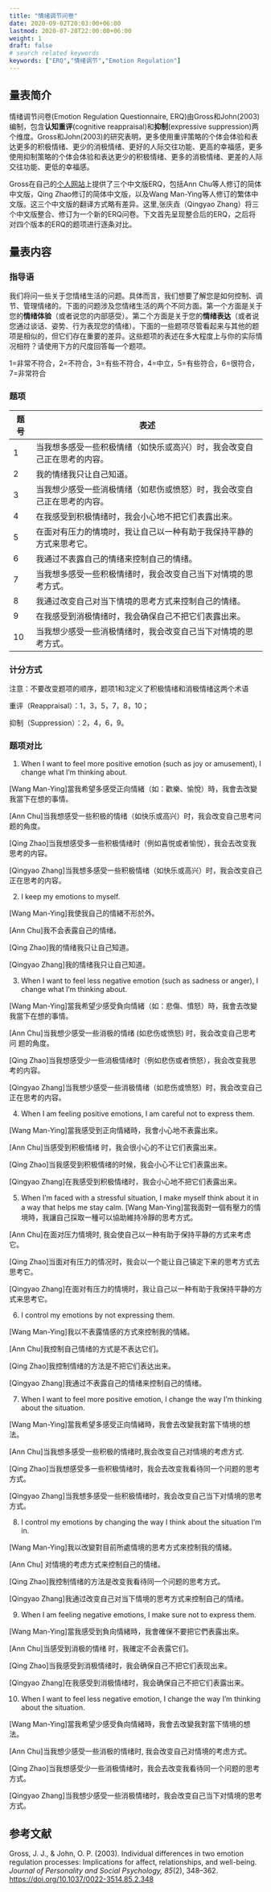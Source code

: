 ```yaml
---
title: "情绪调节问卷"
date: 2020-09-02T20:03:00+06:00
lastmod: 2020-07-28T22:00:00+06:00
weight: 1
draft: false
# search related keywords
keywords: ["ERQ","情绪调节","Emotion Regulation"]
---
```

## 量表简介

情绪调节问卷(Emotion Regulation Questionnaire, ERQ)由Gross和John(2003)编制，包含**认知重评**(cognitive reappraisal)和**抑制**(expressive suppression)两个维度。Gross和John(2003)的研究表明，更多使用重评策略的个体会体验和表达更多的积极情绪、更少的消极情绪、更好的人际交往功能、更高的幸福感，更多使用抑制策略的个体会体验和表达更少的积极情绪、更多的消极情绪、更差的人际交往功能、更低的幸福感。

Gross在自己的[个人网站](https://spl.stanford.edu/resources)上提供了三个中文版ERQ，包括Ann Chu等人修订的简体中文版，Qing Zhao修订的简体中文版，以及Wang Man-Ying等人修订的繁体中文版。这三个中文版的翻译方式略有差异。这里,张庆垚（Qingyao Zhang）将三个中文版整合、修订为一个新的ERQ问卷。下文首先呈现整合后的ERQ，之后将对四个版本的ERQ的题项进行逐条对比。

## 量表内容

### 指导语

我们将问一些关于您情绪生活的问题。具体而言，我们想要了解您是如何控制、调节、管理情绪的。下面的问题涉及您情绪生活的两个不同方面。第一个方面是关于您的**情绪体验**（或者说您的内部感受）。第二个方面是关于您的**情绪表达**（或者说您通过谈话、姿势、行为表现您的情绪）。下面的一些题项尽管看起来与其他的题项是相似的，但它们存在重要的差异。这些题项的表述在多大程度上与你的实际情况相符？请使用下方的尺度回答每一个题项。

1=非常不符合，2=不符合，3=有些不符合，4=中立，5=有些符合，6=很符合，7=非常符合

### 题项

题号|表述
|-|-|
1|当我想多感受一些积极情绪（如快乐或高兴）时，我会改变自己正在思考的内容。
2|我的情绪我只让自己知道。
3|当我想少感受一些消极情绪（如悲伤或愤怒）时，我会改变自己正在思考的内容。
4|在我感受到积极情绪时，我会小心地不把它们表露出来。
5|在面对有压力的情境时，我让自己以一种有助于我保持平静的方式来思考它。
6|我通过不表露自己的情绪来控制自己的情绪。
7|当我想多感受一些积极情绪时，我会改变自己当下对情境的思考方式。
8|我通过改变自己对当下情境的思考方式来控制自己的情绪。
9|在我感受到消极情绪时，我会确保自己不把它们表露出来。
10|当我想少感受一些消极情绪时，我会改变自己当下对情境的思考方式。

### 计分方式

注意：不要改变题项的顺序，题项1和3定义了积极情绪和消极情绪这两个术语

重评（Reappraisal）：1，3，5，7，8，10； 

抑制（Suppression）：2，4，6，9。

### 题项对比

1. When I want to feel more positive emotion (such as joy or amusement), I change what I’m thinking about.

[Wang Man-Ying]當我希望多感受正向情緒（如：歡樂、愉悅）時，我會去改變我當下在想的事情。

[Ann Chu]当我想感受一些积极的情绪（如快乐或高兴）时，我会改变自己思考问题的角度。

[Qing Zhao]当我想感受多一些积极情绪时（例如喜悦或者愉悦），我会去改变我思考的内容。

[Qingyao Zhang]当我想多感受一些积极情绪（如快乐或高兴）时，我会改变自己正在思考的内容。

2. I keep my emotions to myself.

[Wang Man-Ying]我使我自己的情緒不形於外。

[Ann Chu]我不会表露自己的情绪。

[Qing Zhao]我的情绪我只让自己知道。

[Qingyao Zhang]我的情绪我只让自己知道。

3. When I want to feel less negative emotion (such as sadness or anger), I change what I’m thinking about.

[Wang Man-Ying]當我希望少感受負向情緒（如：悲傷、憤怒）時，我會去改變我當下在想的事情。

[Ann Chu]当我想少感受一些消极的情绪 (如悲伤或愤怒) 时，我会改变自己思考问 题的角度。

[Qing Zhao]当我想感受少一些消极情绪时（例如悲伤或者愤怒），我会改变我思考的内容。

[Qingyao Zhang]当我想少感受一些消极情绪（如悲伤或愤怒）时，我会改变自己正在思考的内容。

4. When I am feeling positive emotions, I am careful not to express them.

[Wang Man-Ying]當我感受到正向情緒時，我會小心地不表露出來。

[Ann Chu]当感受到积极情绪 时，我会很小心的不让它们表露出来。

[Qing Zhao]当我感受到积极情绪的时候，我会小心不让它们表露出来。

[Qingyao Zhang]在我感受到积极情绪时，我会小心地不把它们表露出来。

5. When I’m faced with a stressful situation, I make myself think about it in a way that helps me stay calm.
[Wang Man-Ying]當我面對一個有壓力的情境時，我讓自己採取一種可以協助維持冷靜的思考方式。

[Ann Chu]在面对压力情境时, 我会使自己以一种有助于保持平静的方式来考虑它。

[Qing Zhao]当面对有压力的情况时，我会以一个能让自己镇定下来的思考方式去思考它。

[Qingyao Zhang]在面对有压力的情境时，我让自己以一种有助于我保持平静的方式来思考它。

6. I control my emotions by not expressing them.

[Wang Man-Ying]我以不表露情感的方式來控制我的情緒。

[Ann Chu]我控制自己情绪的方式是不表达它们。

[Qing Zhao]我控制情绪的方法是不把它们表达出来。

[Qingyao Zhang]我通过不表露自己的情绪来控制自己的情绪。

7. When I want to feel more positive emotion, I change the way I’m thinking about the situation.

[Wang Man-Ying]當我希望多感受正向情緒時，我會去改變我對當下情境的想法。

[Ann Chu]当我想多感受一些积极的情绪时,我会改变自己对情境的考虑方式.

[Qing Zhao]当我想感受多一些积极情绪时，我会去改变我看待同一个问题的思考方式。

[Qingyao Zhang]当我想多感受一些积极情绪时，我会改变自己当下对情境的思考方式。

8. I control my emotions by changing the way I think about the situation I’m in.

[Wang Man-Ying]我以改變對目前所處情境的思考方式來控制我的情緒。

[Ann Chu] 对情境的考虑方式来控制自己的情绪。

[Qing Zhao]我控制情绪的方法是改变我看待同一个问题的思考方式。

[Qingyao Zhang]我通过改变自己对当下情境的思考方式来控制自己的情绪。

9. When I am feeling negative emotions, I make sure not to express them.

[Wang Man-Ying]當我感受到負向情緒時，我會確保不要把它們表露出來。

[Ann Chu]当感受到消极的情绪 时，我確定不会表露它们。

[Qing Zhao]当我感受到消极情绪时，我会确保自己不把它们表现出来。

[Qingyao Zhang]在我感受到消极情绪时，我会确保自己不把它们表露出来。

10. When I want to feel less negative emotion, I change the way I’m thinking about the situation.

[Wang Man-Ying]當我希望少感受負向情緒時，我會去改變我對當下情境的想法。

[Ann Chu]当我想少感受一些消极的情绪时, 我会改变自己对情境的考虑方式。

[Qing Zhao]当我想感受少一些消极情绪时，我会去改变我看待同一个问题的思考方式。

[Qingyao Zhang]当我想少感受一些消极情绪时，我会改变自己当下对情境的思考方式。

## 参考文献

Gross, J. J., & John, O. P. (2003). Individual differences in two emotion regulation processes: Implications for affect, relationships, and well-being. *Journal of Personality and Social Psychology, 85*(2), 348–362. https://doi.org/10.1037/0022-3514.85.2.348